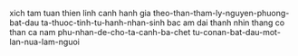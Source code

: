 xich tam tuan thien
linh canh hanh gia
theo-than-tham-ly-nguyen-phuong-bat-dau
ta-thuoc-tinh-tu-hanh-nhan-sinh
bac am dai thanh
nhin thang co than ca nam
phu-nhan-de-cho-ta-canh-ba-chet
tu-conan-bat-dau-mot-lan-nua-lam-nguoi